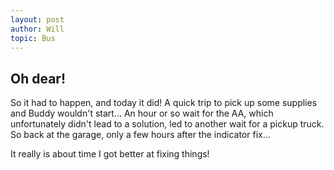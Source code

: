 ```yaml
---
layout: post
author: Will
topic: Bus
---
```

## Oh dear!

So it had to happen, and today it did!  A quick trip to pick up some supplies and Buddy wouldn't start...
An hour or so wait for the AA, which unfortunately didn't lead to a solution, led to another wait for
a pickup truck.  So back at the garage, only a few hours after the indicator fix...

It really is about time I got better at fixing things!
